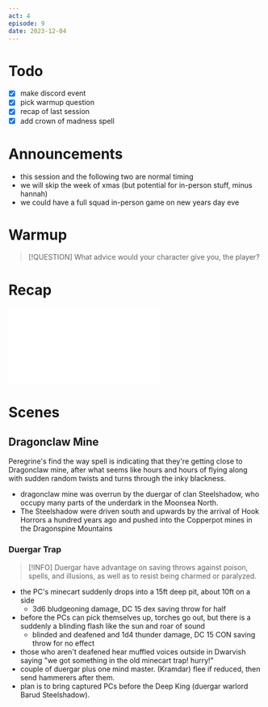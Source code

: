 ```yaml
---
act: 4
episode: 9
date: 2023-12-04
---
```

# Todo
- [x] make discord event
- [x] pick warmup question
- [x] recap of last session
- [x] add crown of madness spell
# Announcements
- this session and the following two are normal timing
- we will skip the week of xmas (but potential for in-person stuff, minus hannah)
- we could have a full squad in-person game on new years day eve
# Warmup
> [!QUESTION] What advice would your character give you, the player?
# Recap
![a4e8](../logbook/act-iv/a4e8.md)
# Scenes
## Dragonclaw Mine
Peregrine's find the way spell is indicating that they're getting close to Dragonclaw mine, after what seems like hours and hours of flying along with sudden random twists and turns through the inky blackness.

- dragonclaw mine was overrun by the duergar of clan Steelshadow, who occupy many parts of the underdark in the Moonsea North.
- The Steelshadow were driven south and upwards by the arrival of Hook Horrors a hundred years ago and pushed into the Copperpot mines in the Dragonspine Mountains

### Duergar Trap
> [!INFO] Duergar have advantage on saving throws against poison, spells, and illusions, as well as to resist being charmed or paralyzed.

- the PC's minecart suddenly drops into a 15ft deep pit, about 10ft on a side
	- 3d6 bludgeoning damage, DC 15 dex saving throw for half
- before the PCs can pick themselves up, torches go out, but there is a suddenly a blinding flash like the sun and roar of sound
	- blinded and deafened and 1d4 thunder damage, DC 15 CON saving throw for no effect
- those who aren't deafened hear muffled voices outside in Dwarvish saying "we got something in the old minecart trap! hurry!"
- couple of duergar plus one mind master. (Kramdar) flee if reduced, then send hammerers after them.
- plan is to bring captured PCs before the Deep King (duergar warlord Barud Steelshadow). 

